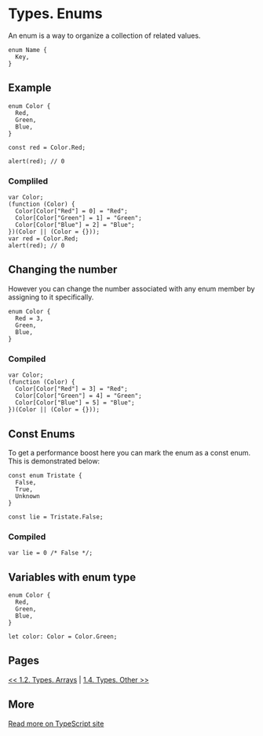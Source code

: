 # Types. Enums

An enum is a way to organize a collection of related values.

```TS
enum Name {
  Key,
}
```

## Example

```TS
enum Color {
  Red,
  Green,
  Blue,
}

const red = Color.Red;

alert(red); // 0
```

### Compliled

```JS
var Color;
(function (Color) {
  Color[Color["Red"] = 0] = "Red";
  Color[Color["Green"] = 1] = "Green";
  Color[Color["Blue"] = 2] = "Blue";
})(Color || (Color = {}));
var red = Color.Red;
alert(red); // 0
```

## Changing the number

However you can change the number associated with any enum member by assigning to it specifically.

```TS
enum Color {
  Red = 3,
  Green,
  Blue,
}
```

### Compiled

```JS
var Color;
(function (Color) {
  Color[Color["Red"] = 3] = "Red";
  Color[Color["Green"] = 4] = "Green";
  Color[Color["Blue"] = 5] = "Blue";
})(Color || (Color = {}));
```

## Const Enums

To get a performance boost here you can mark the enum as a const enum. This is demonstrated below:

```TS
const enum Tristate {
  False,
  True,
  Unknown
}

const lie = Tristate.False;
```

### Compiled

```JS
var lie = 0 /* False */;
```

## Variables with enum type

```TS
enum Color {
  Red,
  Green,
  Blue,
}

let color: Color = Color.Green;
```

## Pages

[<< 1.2. Types. Arrays](https://github.com/BrooonS/TypeScript-presentation/blob/master/presentation/1.2.%20Types.%20Arrays.md)
 | 
[1.4. Types. Other >>](https://github.com/BrooonS/TypeScript-presentation/blob/master/presentation/1.4.%20Types.%20Other.md)

## More

[Read more on TypeScript site](https://www.typescriptlang.org/docs/handbook/basic-types.html)